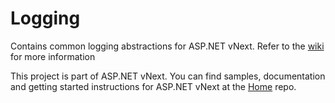 Logging
=======

Contains common logging abstractions for ASP.NET vNext. Refer to the [wiki](https://github.com/aspnet/Logging/wiki) for more information

This project is part of ASP.NET vNext. You can find samples, documentation and getting started instructions for ASP.NET vNext at the [Home](https://github.com/aspnet/home) repo.
